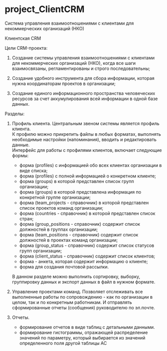 # project_ClientCRM
Система управления взаимоотношениями с клиентами для некоммерческих организаций (НКО)

Клиентская CRM

Цели CRM-проекта:
  1. Создание системы управления взаимоотношениями с клиентами для некоммерческих организаций (НКО), 
     когда все шаги взаимосвязаны, регламентированы и строго последовательны;
     
  2. Создание удобного инструмента для сбора информации, которая нужна координаторам 
     проектов в организации;

  3. Создание единого информационного пространства человеческих ресурсов 
     за счет аккумулирования всей информации в одной базе данных.

Разделы:
  1. Профиль клиента. Центральным звеном системы является профиль клиента.  
     К профилю можно прикрепить файлы в любых форматах, выполнять необходимые настройки (напоминания), вводить и редактировать данные.  
     Интерфейс для работы с профилями клиентов, включает следующие формы: 
       - форма (profiles) с информацией обо всех клиентах организации в виде списка;
       - форма (profiles) с полной информацией о конкретном клиенте;   
       - форма (groups) в которой представлен список групп организации;  
       - форма (groups) в которой представлена информация по конкретной группе организации; 
       - форма (team_projects - справочник) в которой представлен список проектов команд организации;
       - форма (countries - справочник) в которой представлен список стран;
       - форма (group_positions - справочник) содержит список должностей в группах организации;
       - форма (team_positions - справочник) содержит список должностей в проектах команд организации;
       - форма (group_status - справочник) содержит список статусов групп организации;
       - форма (client_status - справочник) содержит список клиентов;
       - форма - анкета, которая содержит информацию о клиенте;
       - форма для создания почтовой рассылки.
       
     В данном разделе можно выполнить сортировку, выборку, группировку данных и экспорт данных в файл в нужном формате.

  2. Управление проектами команд. Позволяет отслеживать все выполненные работы по сопровождению - как по организации в целом, так и по конкретным работникам.
     И отправлять сформированные отчеты (сообщения) руководителю по эл.почте.
     
  3. Отчеты. 
      - формирование отчетов в виде таблиц с детальными данными.
      - формирование гистограммы, отражающей распределение значений по параметру, который выбирается из значений определенного поля другой таблицы АС
  
  
